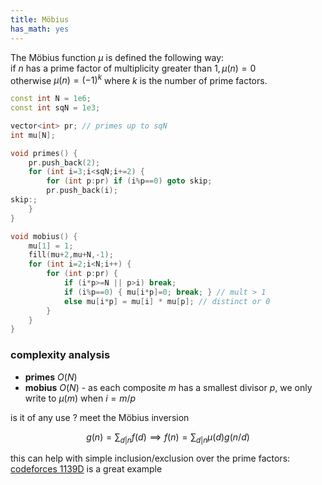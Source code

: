 ```yaml
---
title: Möbius
has_math: yes
---
```


The Möbius function $\mu$ is defined the following way:  
if $n$ has a prime factor of multiplicity greater than $1, \mu(n) = 0$  
otherwise $\mu(n) = (-1)^k$ where $k$ is the number of prime factors.

```cpp
const int N = 1e6;
const int sqN = 1e3;

vector<int> pr; // primes up to sqN
int mu[N];

void primes() {
    pr.push_back(2);
    for (int i=3;i<sqN;i+=2) {
        for (int p:pr) if (i%p==0) goto skip;
        pr.push_back(i);
skip:;
    }
}

void mobius() {
    mu[1] = 1;
    fill(mu+2,mu+N,-1);
    for (int i=2;i<N;i++) {
        for (int p:pr) {
            if (i*p>=N || p>i) break;
            if (i%p==0) { mu[i*p]=0; break; } // mult > 1
            else mu[i*p] = mu[i] * mu[p]; // distinct or 0
        }
    }
}
```

### complexity analysis
- **primes** $O(N)$
- **mobius** $O(N)$ - as each composite $m$ has a smallest divisor $p$,
  we only write to $\mu(m)$ when $i = m/p$

is it of any use ?
meet the Möbius inversion

$$
g(n) = \sum_{d|n} f(d) \implies
f(n) = \sum_{d|n} \mu(d) g(n/d)
$$

this can help with simple inclusion/exclusion over the prime factors:  
[codeforces 1139D](https://codeforces.com/contest/1139/problem/D)
is a great example
